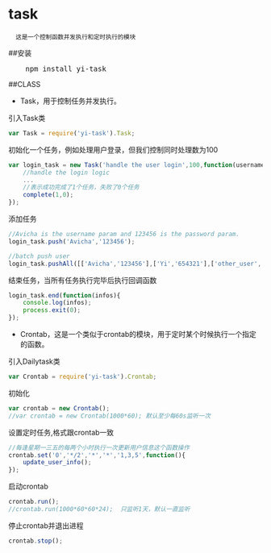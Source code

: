 task
=======

      这是一个控制函数并发执行和定时执行的模块
##安装
<pre>
    npm install yi-task
</pre>
##CLASS
* Task，用于控制任务并发执行。


引入Task类
```javascript
var Task = require('yi-task').Task;
```

初始化一个任务，例如处理用户登录，但我们控制同时处理数为100

```javascript
var login_task = new Task('handle the user login',100,function(username,password,complete){
    //handle the login logic
    ...
    //表示成功完成了1个任务，失败了0个任务
    complete(1,0);
});
```

添加任务

```javascript
//Avicha is the username param and 123456 is the password param.
login_task.push('Avicha','123456');

//batch push user
login_task.pushAll([['Avicha','123456'],['Yi','654321'],['other_user','their_password']]);
```

结束任务，当所有任务执行完毕后执行回调函数

```javascript
login_task.end(function(infos){
    console.log(infos);
    process.exit(0);
});
```
* Crontab，这是一个类似于crontab的模块，用于定时某个时候执行一个指定的函数。

引入Dailytask类

```javascript
var Crontab = require('yi-task').Crontab;
```

初始化

```javascript
var crontab = new Crontab();
//var crontab = new Crontab(1000*60); 默认至少每60s监听一次
```

设置定时任务,格式跟crontab一致

```javascript
//每逢星期一三五的每两个小时执行一次更新用户信息这个函数操作
crontab.set('0','*/2','*','*','1,3,5',function(){
    update_user_info();
});
```

启动crontab

```javascript
crontab.run();
//crontab.run(1000*60*60*24);  只监听1天，默认一直监听
```

停止crontab并退出进程

```javascript
crontab.stop();
```
